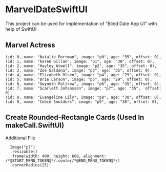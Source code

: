 # MarvelDateSwiftUI
This project can be used for implementation of "Blind Date App UI" with help of SwiftUI

## Marvel Actress
```
(id: 0, name: "Natalie Portman", image: "p0", age: "35", offset: 0),
(id: 1, name: "karen Gillan", image: "p1", age: "30", offset: 0),
(id: 2, name: "Hayley Atwell", image: "p2", age: "35", offset: 0),
(id: 3, name: "Zoe Saldana", image: "p3", age: "35", offset: 0),
(id: 4, name: "Elizabeth Olsen", image: "p4", age: "29", offset: 0),
(id: 5, name: "Brie Larson", image: "p5", age: "29", offset: 0),
(id: 6, name: "Gwyneth Paltrow", image: "p6", age: "35", offset: 0),
(id: 7, name: "Scarlett Johansson", image: "p7", age: "35",  offset: 0),
(id: 8, name: "Evangeline Lily", image: "p8", age: "38", offset: 0),
(id: 9, name: "Cobie Smulders", image: "p9", age: "38", offset: 0),
```

## Create Rounded-Rectangle Cards (Used In makeCall.SwiftUI)
Additional File
```
  Image("p7")
  .resizable()
  .frame(width: 400, height: 600, alignment: /*@START_MENU_TOKEN@*/.center/*@END_MENU_TOKEN@*/)
  .cornerRadius(25)
  ```
  
  
